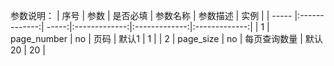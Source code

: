参数说明：
| 序号   | 参数           | 是否必填  | 参数名称  | 参数描述   | 实例  |
| ----- |:-------------:| -----:|:-------------:|:-------------:|:-------------:|
|  1    | page_number    | no       | 页码      | 默认1     | 1     |
|  2    | page_size      | no       | 每页查询数量      | 默认20     | 20     |
